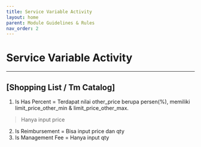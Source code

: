 ```yaml
---
title: Service Variable Activity
layout: home
parent: Module Guidelines & Rules
nav_order: 2
---
```


# Service Variable Activity
___

## [Shopping List / Tm Catalog]
1. Is Has Percent = Terdapat nilai other_price berupa persen(%), memiliki limit_price_other_min & limit_price_other_max. 
> Hanya input price
2. Is Reimbursement = Bisa input price dan qty
3. Is Management Fee = Hanya input qty
